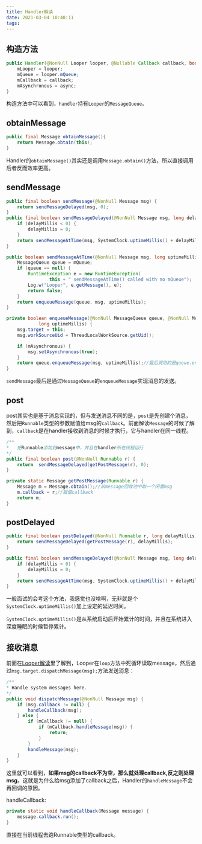 ```yaml
---
title: Handler解读
date: 2021-03-04 10:40:11
tags:
---
```


## 构造方法

```java
public Handler(@NonNull Looper looper, @Nullable Callback callback, boolean async) {
    mLooper = looper;
    mQueue = looper.mQueue;
    mCallback = callback;
    mAsynchronous = async;
}
```

构造方法中可以看到，`handler`持有`Looper`的`MessageQueue`。

## obtainMessage

```java
public final Message obtainMessage(){
    return Message.obtain(this);
}
```

Handler的`obtainMessage()`其实还是调用`Message.obtain()`方法，所以直接调用后者反而效率更高。

## sendMessage

```java
public final boolean sendMessage(@NonNull Message msg) {
    return sendMessageDelayed(msg, 0);
}
public final boolean sendMessageDelayed(@NonNull Message msg, long delayMillis) {
    if (delayMillis < 0) {
        delayMillis = 0;
    }
    return sendMessageAtTime(msg, SystemClock.uptimeMillis() + delayMillis);
}

public boolean sendMessageAtTime(@NonNull Message msg, long uptimeMillis) {
    MessageQueue queue = mQueue;
    if (queue == null) {
        RuntimeException e = new RuntimeException(
                this + " sendMessageAtTime() called with no mQueue");
        Log.w("Looper", e.getMessage(), e);
        return false;
    }
    return enqueueMessage(queue, msg, uptimeMillis);
}

private boolean enqueueMessage(@NonNull MessageQueue queue, @NonNull Message msg,
            long uptimeMillis) {
    msg.target = this;
    msg.workSourceUid = ThreadLocalWorkSource.getUid();

    if (mAsynchronous) {
        msg.setAsynchronous(true);
    }
    return queue.enqueueMessage(msg, uptimeMillis);//最后调用的是queue.enqueueMessage
}
```

`sendMessage`最后是通过`MessageQueue`的`enqueueMessage`实现消息的发送。

## post

post其实也是基于消息实现的，但与发送消息不同的是，`post`是先创建个消息，然后把`Runnable`类型的参数赋值给msg的`callback`。前面解读`Message`的时候了解到，`callback`是在handler接收到消息的时候才执行，它与handler在同一线程。

```java
/**
*   把Runnable添加到message中，并且在handler所在线程运行
*/
public final boolean post(@NonNull Runnable r) {
    return  sendMessageDelayed(getPostMessage(r), 0);
}

private static Message getPostMessage(Runnable r) {
    Message m = Message.obtain();//从message回收池中取一个闲置msg
    m.callback = r;//赋值callback
    return m;
}
```

## postDelayed

```java
public final boolean postDelayed(@NonNull Runnable r, long delayMillis) {
    return sendMessageDelayed(getPostMessage(r), delayMillis);
}

public final boolean sendMessageDelayed(@NonNull Message msg, long delayMillis) {
    if (delayMillis < 0) {
        delayMillis = 0;
    }
    return sendMessageAtTime(msg, SystemClock.uptimeMillis() + delayMillis);
}
```

一般面试的会考这个方法，我感觉也没啥啊，无非就是个`SystemClock.uptimeMillis()`加上设定的延迟时间。

`SystemClock.uptimeMillis()`是从系统启动后开始累计的时间，并且在系统进入深度睡眠的时候暂停累计。

## 接收消息

前面在[Looper解读](Looper解读.md)里了解到，Looper在`loop`方法中死循环读取message，然后通过`msg.target.dispatchMessage(msg);`方法发送消息：

```java
/**
* Handle system messages here.
*/
public void dispatchMessage(@NonNull Message msg) {
    if (msg.callback != null) {
        handleCallback(msg);
    } else {
        if (mCallback != null) {
            if (mCallback.handleMessage(msg)) {
                return;
            }
        }
        handleMessage(msg);
    }
}
```

这里就可以看到，**如果msg的callback不为空，那么就处理callback,反之则处理msg**。这就是为什么给msg添加了callback之后，Handler的`handleMessage`不会再回调的原因。

handleCallback:

```java
private static void handleCallback(Message message) {
    message.callback.run();
}
```

直接在当前线程去跑Runnable类型的callback。
